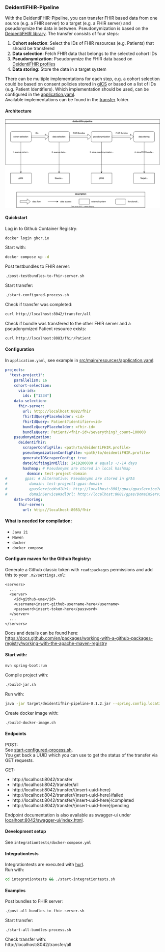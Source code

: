 ### DeidentiFHIR-Pipeline
With the DeidentiFHIR-Pipeline, you can transfer FHIR based data from one source (e.g. a FHIR server) to a target 
(e.g. a FHIR server) and pseudonymize the data in between. Pseudonymization is based on the 
[DeidentiFHIR library](https://github.com/UMEssen/DeidentiFHIR). 
The transfer consists of four steps:
1. **Cohort selection**: Select the IDs of FHIR resources (e.g. Patients) that should be transfered
2. **Data selection**: Fetch FHIR data that belongs to the selected cohort IDs
3. **Pseudonymization**: Pseudonymize the FHIR data based on [DeidentiFHIR profiles](https://github.com/UMEssen/DeidentiFHIR)
4. **Data storing**: Store the data in a target system

There can be multiple implementations for each step, e.g. a cohort selection could be based on consent policies stored 
in [gICS](https://www.ths-greifswald.de/forscher/gics/) or based on a list of IDs (e.g. Patient Identifiers). 
Which implementation should be used, can be configured in the [application.yaml](./src/main/resources/application.yaml).  
Available implementations can be found in the [transfer](./src/main/java/de/ume/deidentifhirpipeline/transfer/) folder. 

#### Architecture
![](./architecture.svg)

#### Quickstart
Log in to Github Container Registry:
```bash
docker login ghcr.io
```
Start with: 
```bash 
docker compose up -d
```
Post testbundles to FHIR server:
```bash
./post-testbundles-to-fhir-server.sh
```
Start transfer: 
```bash
./start-configured-process.sh
```
Check if transfer was completed: 
```bash
curl http://localhost:8042/transfer/all
```
Check if bundle was transfered to the other FHIR server and a pseudonymized Patient resource exists: 
```bash
curl http://localhost:8083/fhir/Patient
```

#### Configuration
In `application.yaml`, see example in [src/main/resources/application.yaml](./src/main/resources/application.yaml):
```yaml
projects:
  "test-project1":
    parallelism: 16
    cohort-selection:
      via-ids:
        ids: ["1234"]
    data-selection:
      fhir-server:
        url: http://localhost:8082/fhir
        fhirIdQueryPlaceholder: <id>
        fhirIdQuery: Patient?identifier=<id>
        bundleQueryPlaceholder: <fhir-id>
        bundleQuery: Patient/<fhir-id>/$everything?_count=100000
    pseudonymization:
      deidentifhir:
        scraperConfigFile: <path/to/deidentiFHIR.profile>
        pseudonymizationConfigFile: <path/to/deidentiFHIR.profile>
        generateIDScraperConfig: true
        dateShiftingInMillis: 2419200000 # equals +/-14 days
        hashmap: # Pseudonyms are stored in local hashmap
          domain: test-project-domain
#        gpas: # Alternative: Pseudonyms are stored in gPAS
#          domain: test-project1-gpas-domain
#          gpasServiceWsdlUrl: http://localhost:8081/gpas/gpasService?wsdl
#          domainServiceWsdlUrl: http://localhost:8081/gpas/DomainService?wsdl
    data-storing:
      fhir-server:
        url: http://localhost:8083/fhir
```

#### What is needed for compilation: 
- `Java 21`
- `Maven`
- `docker`
- `docker compose`

#### Configure maven for the Github Registry:
Generate a Github classic token with `read:packages` permissions and add this to your `.m2/settings.xml`: 
```
<servers>
  ...
  <server>
    <id>github-ume</id>
    <username>insert-github-username-here</username>
    <password>insert-token-here</password>
  </server>
  ...
</servers>
```
Docs and details can be found here: https://docs.github.com/en/packages/working-with-a-github-packages-registry/working-with-the-apache-maven-registry
#### Start with: 
```bash
mvn spring-boot:run
```

Compile project with:
```bash 
./build-jar.sh
```
Run with:
```bash
java -jar target/deidentifhir-pipeline-0.1.2.jar --spring.config.location=src/main/resources/application.yaml
```

Create docker image with: 
```bash
./build-docker-image.sh
```
#### Endpoints

POST:  
See [start-configured-process.sh](./start-configured-process.sh).  
You get back a UUID which you can use to get the status of the transfer via GET requests.

GET:
- http://localhost:8042/transfer
- http://localhost:8042/transfer/all
- http://localhost:8042/transfer/{insert-uuid-here}
- http://localhost:8042/transfer/{insert-uuid-here}/failed
- http://localhost:8042/transfer/{insert-uuid-here}/completed
- http://localhost:8042/transfer/{insert-uuid-here}/pending

Endpoint documentation is also available as swagger-ui under 
[localhost:8042/swagger-ui/index.html](localhost:8042/swagger-ui/index.html).

#### Development setup
See `integrationtests/docker-compose.yml`

#### Integrationtests
Integrationtests are executed with [hurl](https://github.com/Orange-OpenSource/hurl).  
Run with: 
```bash
cd integrationtests && ./start-integrationtests.sh
```

#### Examples
Post bundles to FHIR server:
```bash
./post-all-bundles-to-fhir-server.sh
```
Start transfer:
```bash 
./start-all-bundles-process.sh
```
Check transfer with:  
http://localhost:8042/transfer/all

